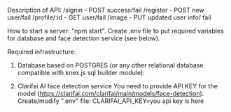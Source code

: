 Description of API:
/signin - POST success/fail
/register - POST new user/fail
/profile/:id - GET user/fail
/image - PUT  updated user info/ fail

How to start a server: "npm start".
Create .env file to put required variables for database and face detection service (see below).

Required infrastructure:
1. Database based on POSTGRES (or any other relational database compatible with knex.js sql builder module):
<!--
Example for postgres:

createdb 'smart-brain'
type 'psql' to execute these sql commands:

CREATE TABLE users (id serial PRIMARY KEY, name VARCHAR(100), email TEXT UNIQUE NOT NULL, entries BIGINT DEFAULT 0, joined TIMESTAMP NOT NULL);
CREATE TABLE login (id serial PRIMARY KEY, hash VARCHAR(100), email TEXT UNIQUE NOT NULL);

SQL builder (node.js module) is knex.js (along with 'pg' module for database access from nodejs)

Example for env variables (to put into .env file):

DB_CLIENT=pg
DB_HOST=127.0.0.1
DB_PORT=5432
DB_USER=
DB_PASSWORD=
DB_DATABASE_NAME=smart-brain

-->
2. Clarifai AI face detection service
You need to provide API KEY for the model (https://clarifai.com/clarifai/main/models/face-detection).
Create/modify ".env" file:
CLARIFAI_API_KEY=you api key is here